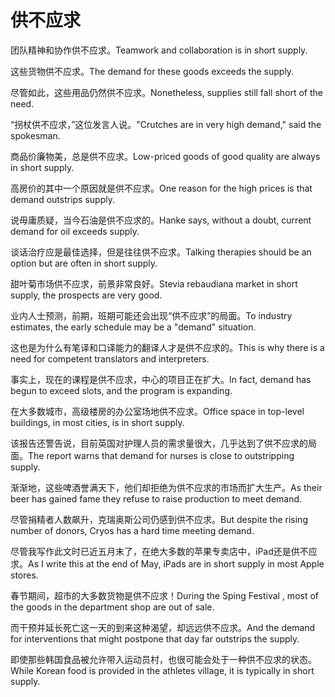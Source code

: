 # 供不应求

<p><span class="chinese">团队精神和协作供不应求。</span><span class="english">Teamwork and collaboration is in short supply.</span></p>

<p><span class="chinese">这些货物供不应求。</span><span class="english">The demand for these goods exceeds the supply.</span></p>

<p><span class="chinese">尽管如此，这些用品仍然供不应求。</span><span class="english">Nonetheless, supplies still fall short of the need.</span></p>

<p><span class="chinese">“拐杖供不应求，”这位发言人说。</span><span class="english">"Crutches are in very high demand," said the spokesman.</span></p>

<p><span class="chinese">商品价廉物美，总是供不应求。</span><span class="english">Low-priced goods of good quality are always in short supply.</span></p>

<p><span class="chinese">高房价的其中一个原因就是供不应求。</span><span class="english">One reason for the high prices is that demand outstrips supply.</span></p>

<p><span class="chinese">说毋庸质疑，当今石油是供不应求的。</span><span class="english">Hanke says, without a doubt, current demand for oil exceeds supply.</span></p>

<p><span class="chinese">谈话治疗应是最佳选择，但是往往供不应求。</span><span class="english">Talking therapies should be an option but are often in short supply.</span></p>

<p><span class="chinese">甜叶菊市场供不应求，前景非常良好。</span><span class="english">Stevia rebaudiana market in short supply, the prospects are very good.</span></p>

<p><span class="chinese">业内人士预测，前期，班期可能还会出现“供不应求”的局面。</span><span class="english">To industry estimates, the early schedule may be a "demand" situation.</span></p>

<p><span class="chinese">这也是为什么有笔译和口译能力的翻译人才是供不应求的。</span><span class="english">This is why there is a need for competent translators and interpreters.</span></p>

<p><span class="chinese">事实上，现在的课程是供不应求，中心的项目正在扩大。</span><span class="english">In fact, demand has begun to exceed slots, and the program is expanding.</span></p>

<p><span class="chinese">在大多数城市，高级楼房的办公室场地供不应求。</span><span class="english">Office space in top-level buildings, in most cities, is in short supply.</span></p>

<p><span class="chinese">该报告还警告说，目前英国对护理人员的需求量很大，几乎达到了供不应求的局面。</span><span class="english">The report warns that demand for nurses is close to outstripping supply.</span></p>

<p><span class="chinese">渐渐地，这些啤酒誉满天下，他们却拒绝为供不应求的市场而扩大生产。</span><span class="english">As their beer has gained fame they refuse to raise production to meet demand.</span></p>

<p><span class="chinese">尽管捐精者人数飙升，克瑞奥斯公司仍感到供不应求。</span><span class="english">But despite the rising number of donors, Cryos has a hard time meeting demand.</span></p>

<p><span class="chinese">尽管我写作此文时已近五月末了，在绝大多数的苹果专卖店中，iPad还是供不应求。</span><span class="english">As I write this at the end of May, iPads are in short supply in most Apple stores.</span></p>

<p><span class="chinese">春节期间，超市的大多数货物是供不应求！</span><span class="english">During the Sping Festival , most of the goods in the department shop are out of sale.</span></p>

<p><span class="chinese">而干预并延长死亡这一天的到来这种渴望，却远远供不应求。</span><span class="english">And the demand for interventions that might postpone that day far outstrips the supply.</span></p>

<p><span class="chinese">即使那些韩国食品被允许带入运动员村，也很可能会处于一种供不应求的状态。</span><span class="english">While Korean food is provided in the athletes village, it is typically in short supply.</span></p>

